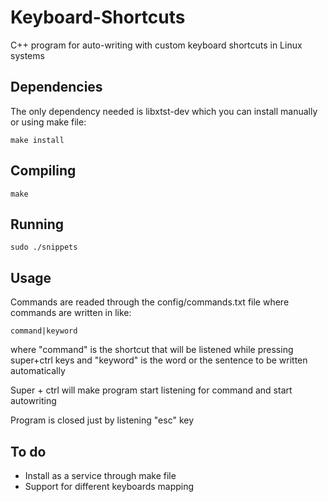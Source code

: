 # Keyboard-Shortcuts
C++ program for auto-writing with custom keyboard shortcuts in Linux systems

## Dependencies
The only dependency needed is libxtst-dev which you can install manually or using make file:
```
make install
```
## Compiling
```
make
```
## Running
```
sudo ./snippets
```
## Usage
Commands are readed through the config/commands.txt file where commands are written in like:
```
command|keyword
```
where "command" is the shortcut that will be listened while pressing super+ctrl keys and "keyword" is the word or the sentence to be written automatically

Super + ctrl will make program start listening for command and start autowriting

Program is closed just by listening "esc" key

## To do
- Install as a service through make file
- Support for different keyboards mapping
